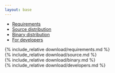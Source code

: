 ```yaml
---
layout: base
---
```


<script type="text/javascript">
    $('body').scrollspy({
        target: '.bs-docs-sidebar',
        offset: 40
    });
</script>

<div class="row">
    <!--Nav Bar -->
    <nav class="col-xs-3 bs-docs-sidebar">
        <ul id="sidebar" class="nav nav-stacked fixed">
            <li><a href="#Requirements">Requirements</a></li>
            <li><a href="#Source">Source distribution</a></li>
            <li><a href="#Binary">Binary distribution</a></li>
            <li><a href="#Developers">For developers</a></li>
        </ul>
    </nav>
    <!--Main Content -->
    <div class="col-xs-9">
        <section id="Requirements" class="group">
            {% include_relative download/requirements.md %}
        </section>
        <section id="Source" class="group">
            {% include_relative download/source.md %}
        </section>
        <section id="Binary" class="group">
            {% include_relative download/binary.md %}
        </section>
        <section id="Developers" class="group">
            {% include_relative download/developers.md %}
        </section>
    </div>
</div>
